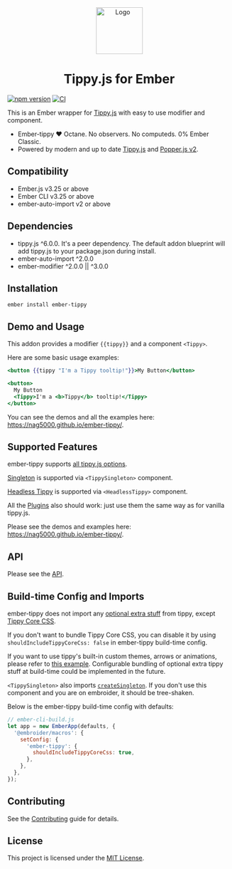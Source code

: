 <div align="center">
  <img src="https://github.com/nag5000/ember-tippy/raw/master/logo.svg" alt="Logo" height="105">
</div>

<div align="center">
  <h1>Tippy.js for Ember</h1>
</div>

[![npm version](https://badge.fury.io/js/ember-tippy.svg)](https://badge.fury.io/js/ember-tippy)
[![CI](https://github.com/nag5000/ember-tippy/actions/workflows/ci.yml/badge.svg?branch=master&event=push)](https://github.com/nag5000/ember-tippy/actions/workflows/ci.yml)

This is an Ember wrapper for [Tippy.js](https://github.com/atomiks/tippyjs) with easy to use
modifier and component.

- Ember-tippy ❤️ Octane. No observers. No computeds. 0% Ember Classic.
- Powered by modern and up to date [Tippy.js](https://github.com/atomiks/tippyjs) and [Popper.js v2](https://popper.js.org/).


Compatibility
------------------------------------------------------------------------------

* Ember.js v3.25 or above
* Ember CLI v3.25 or above
* ember-auto-import v2 or above


Dependencies
-----------------------------------------------------------------------------

* tippy.js ^6.0.0. It's a peer dependency. The default addon blueprint will add tippy.js to
  your package.json during install.
* ember-auto-import ^2.0.0
* ember-modifier ^2.0.0 || ^3.0.0


Installation
------------------------------------------------------------------------------

```
ember install ember-tippy
```


Demo and Usage
------------------------------------------------------------------------------

This addon provides a modifier `{{tippy}}` and a component `<Tippy>`.

Here are some basic usage examples:

``` hbs
<button {{tippy "I'm a Tippy tooltip!"}}>My Button</button>
```

``` hbs
<button>
  My Button
  <Tippy>I'm a <b>Tippy</b> tooltip!</Tippy>
</button>
```

You can see the demos and all the examples here: https://nag5000.github.io/ember-tippy/.


Supported Features
------------------------------------------------------------------------------

ember-tippy supports [all tippy.js options](https://atomiks.github.io/tippyjs/v6/all-props/).

[Singleton](https://atomiks.github.io/tippyjs/v6/addons/#singleton) is supported via
`<TippySingleton>` component.

[Headless Tippy](https://atomiks.github.io/tippyjs/v6/headless-tippy/) is supported via
`<HeadlessTippy>` component.

All the [Plugins](https://atomiks.github.io/tippyjs/v6/plugins/) also should work:
just use them the same way as for vanilla tippy.js.

Please see the demos and examples here: https://nag5000.github.io/ember-tippy/.


API
------------------------------------------------------------------------------

Please see the [API](API.md).


Build-time Config and Imports
------------------------------------------------------------------------------

ember-tippy does not import any 
[optional extra stuff](https://atomiks.github.io/tippyjs/v6/getting-started/#optional-extra-imports)
from tippy, except 
[Tippy Core CSS](https://atomiks.github.io/tippyjs/v6/getting-started/#1-package-manager).

If you don't want to bundle Tippy Core CSS, you can disable it by using 
`shouldIncludeTippyCoreCss: false` in ember-tippy build-time config.

If you want to use tippy's built-in custom themes, arrows or animations, please refer to 
[this example](https://nag5000.github.io/ember-tippy/#themes). Configurable bundling of optional
extra tippy stuff at build-time could be implemented in the future.

`<TippySingleton>` also imports 
[`createSingleton`](https://atomiks.github.io/tippyjs/v6/addons/#singleton).
If you don't use this component and you are on embroider, it should be tree-shaken.

Below is the ember-tippy build-time config with defaults:

``` js
// ember-cli-build.js
let app = new EmberApp(defaults, {
  '@embroider/macros': {
    setConfig: {
      'ember-tippy': {
        shouldIncludeTippyCoreCss: true,
      },
    },
  },
});
```


Contributing
------------------------------------------------------------------------------

See the [Contributing](CONTRIBUTING.md) guide for details.


License
------------------------------------------------------------------------------

This project is licensed under the [MIT License](LICENSE.md).
